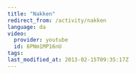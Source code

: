 ```yaml
---
title: "Nakken"
redirect_from: /activity/nakken
language: da
video:
  provider: youtube
  id: 6PNm1MP16nU
tags:
last_modified_at: 2013-02-15T09:35:17Z
---
```



